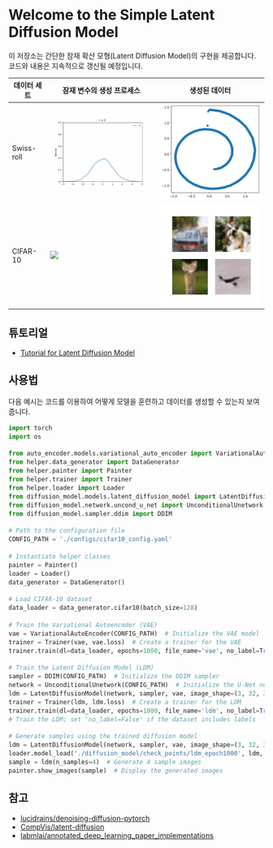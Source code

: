 # Welcome to the Simple Latent Diffusion Model

이 저장소는 간단한 잠재 확산 모형(Latent Diffusion Model)의 구현을 제공합니다. 코드와 내용은 지속적으로 갱신될 예정입니다.

| 데이터 세트                                | 잠재 변수의 생성 프로세스               | 생성된 데이터                          |
|---------------------------------------------|-----------------------------------------|-----------------------------------------|
| Swiss-roll  | <img src="assets/swiss_roll.gif" width="300"/>   | <img src="assets/swiss_roll_image.png" width="300"/>  |
| CIFAR-10  | <img src="assets/cifar10.gif" width="300"/>   | <img src="assets/cifar10_image.png" width="300"/>  |

## 튜토리얼

- [Tutorial for Latent Diffusion Model](notebook/simple_latent_diffusion_model_tutorial.ipynb)

## 사용법

다음 예시는 코드를 이용하여 어떻게 모델을 훈련하고 데이터를 생성할 수 있는지 보여줍니다.

```python
import torch
import os

from auto_encoder.models.variational_auto_encoder import VariationalAutoEncoder
from helper.data_generator import DataGenerator
from helper.painter import Painter
from helper.trainer import Trainer
from helper.loader import Loader
from diffusion_model.models.latent_diffusion_model import LatentDiffusionModel
from diffusion_model.network.uncond_u_net import UnconditionalUnetwork
from diffusion_model.sampler.ddim import DDIM

# Path to the configuration file
CONFIG_PATH = './configs/cifar10_config.yaml'

# Instantiate helper classes
painter = Painter()
loader = Loader()
data_generator = DataGenerator()

# Load CIFAR-10 dataset
data_loader = data_generator.cifar10(batch_size=128)

# Train the Variational Autoencoder (VAE)
vae = VariationalAutoEncoder(CONFIG_PATH)  # Initialize the VAE model
trainer = Trainer(vae, vae.loss)  # Create a trainer for the VAE
trainer.train(dl=data_loader, epochs=1000, file_name='vae', no_label=True)  # Train the VAE

# Train the Latent Diffusion Model (LDM)
sampler = DDIM(CONFIG_PATH)  # Initialize the DDIM sampler
network = UnconditionalUnetwork(CONFIG_PATH)  # Initialize the U-Net network
ldm = LatentDiffusionModel(network, sampler, vae, image_shape=(3, 32, 32))  # Initialize the LDM
trainer = Trainer(ldm, ldm.loss)  # Create a trainer for the LDM
trainer.train(dl=data_loader, epochs=1000, file_name='ldm', no_label=True)  
# Train the LDM; set 'no_label=False' if the dataset includes labels

# Generate samples using the trained diffusion model
ldm = LatentDiffusionModel(network, sampler, vae, image_shape=(3, 32, 32))  # Re-initialize the LDM
loader.model_load('./diffusion_model/check_points/ldm_epoch1000', ldm, ema=True)  # Load the trained model
sample = ldm(n_samples=4)  # Generate 4 sample images
painter.show_images(sample)  # Display the generated images

```

## 참고
- [lucidrains/denoising-diffusion-pytorch](https://github.com/lucidrains/denoising-diffusion-pytorch)
- [CompVis/latent-diffusion](https://github.com/CompVis/latent-diffusion)
- [labmlai/annotated_deep_learning_paper_implementations](https://github.com/labmlai/annotated_deep_learning_paper_implementations/tree/master/labml_nn/diffusion/stable_diffusion)
